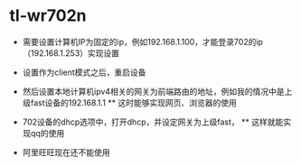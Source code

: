 # tl-wr702n

* 需要设置计算机IP为固定的ip，例如192.168.1.100，才能登录702的ip（192.168.1.253）实现设置

* 设置作为client模式之后，重启设备

* 然后设置本地计算机ipv4相关的网关为前端路由的地址，例如我的情况中是上级fast设备的192.168.1.1
** 这时能够实现网页、浏览器的使用
* 702设备的dhcp选项中，打开dhcp，并设定网关为上级fast，
** 这样就能实现qq的使用
* 阿里旺旺现在还不能使用
